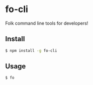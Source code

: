 # fo-cli

Folk command line tools for developers!

## Install

```bash
$ npm install -g fo-cli
```

## Usage

```bash
$ fo
```